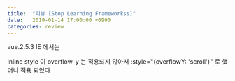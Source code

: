 ```yaml
---
title:  "리뷰 [Stop Learning Frameworkss]"
date:   2019-01-14 17:00:00 +0900
categories: review
---
```


vue.2.5.3
IE 에서는

Inline style 이 overflow-y 는 적용되지 않아서
:style="{overflowY: 'scroll'}" 로 했더니 적용 되었다